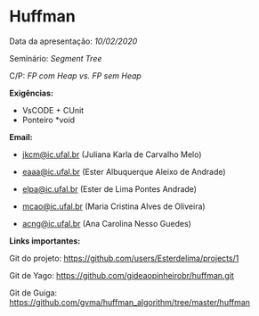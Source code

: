 # Huffman
Data da apresentação: *10/02/2020*

Seminário: *Segment Tree*

C/P: *FP com Heap vs. FP sem Heap*

**Exigências:**
- VsCODE +  CUnit
- Ponteiro *void

**Email:**
- jkcm@ic.ufal.br (Juliana Karla de Carvalho Melo)

- eaaa@ic.ufal.br (Ester Albuquerque Aleixo de Andrade)

- elpa@ic.ufal.br (Ester de Lima Pontes Andrade)

- mcao@ic.ufal.br (Maria Cristina Alves de Oliveira)

- acng@ic.ufal.br (Ana Carolina Nesso Guedes)

**Links importantes:**

Git do projeto: https://github.com/users/Esterdelima/projects/1

Git de Yago: https://github.com/gideaopinheirobr/huffman.git

Git de Guiga: https://github.com/gvma/huffman_algorithm/tree/master/huffman
